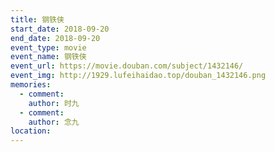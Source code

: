 ```yaml
---
title: 钢铁侠
start_date: 2018-09-20
end_date: 2018-09-20
event_type: movie
event_name: 钢铁侠
event_url: https://movie.douban.com/subject/1432146/
event_img: http://1929.lufeihaidao.top/douban_1432146.png
memories:
  - comment: 
    author: 时九
  - comment: 
    author: 念九
location: 
---
```

